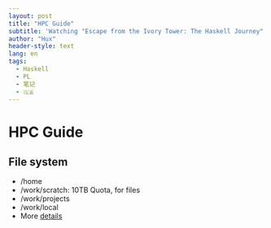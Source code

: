 ```yaml
---
layout: post
title: "HPC Guide"
subtitle: 'Watching "Escape from the Ivory Tower: The Haskell Journey"'
author: "Hux"
header-style: text
lang: en
tags:
  - Haskell
  - PL
  - 笔记
  - 🇬🇧
---
```

# HPC Guide

## File system
- /home
- /work/scratch: 10TB Quota, for files
- /work/projects
- /work/local
- More [details](https://www.hhlr.tu-darmstadt.de/hhlr/arbeit_auf_dem_cluster/dateisysteme_lichtenbergrechner_2/index.en.jsp)


